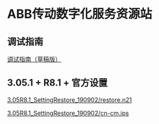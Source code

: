 # ABB传动数字化服务资源站

## 调试指南
[调试指南（草稿版）](https://publicfiles.blob.core.chinacloudapi.cn/remoteservice/远程服务产品调试指导V3-CN-L-7225289.docx)
## 3.05.1 + R8.1 + 官方设置
[3.05R8.1_SettingRestore_190902/restore.n21](https://blob.edgev.cn/remoteservice/3.05R8.1_SettingRestore_190902/restore.n21)

[3.05R8.1_SettingRestore_190902/cn-cm.ips](https://blob.edgev.cn/remoteservice/3.05R8.1_SettingRestore_190902/cn-cm.ips)
